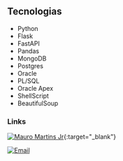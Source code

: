 ## Tecnologias
- Python
- Flask
- FastAPI
- Pandas
- MongoDB
- Postgres
- Oracle
- PL/SQL
- Oracle Apex
- ShellScript
- BeautifulSoup


### Links
[![Mauro Martins Jr](https://image.flaticon.com/icons/png/32/174/174857.png "Linkedin")](https://www.linkedin.com/in/mauro-martins-jr/){:target="_blank"}

[![Email](https://image.flaticon.com/icons/png/32/70/70562.png "Email")](mailto:mauro@mmartins.dev.br)
